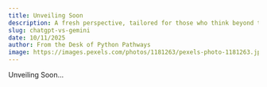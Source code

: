```yaml
---
title: Unveiling Soon
description: A fresh perspective, tailored for those who think beyond the ordinary. Stay tuned.
slug: chatgpt-vs-gemini
date: 10/11/2025
author: From the Desk of Python Pathways
image: https://images.pexels.com/photos/1181263/pexels-photo-1181263.jpeg?auto=compress&cs=tinysrgb&w=1260&h=750&dpr=1
---
```




Unveiling Soon...